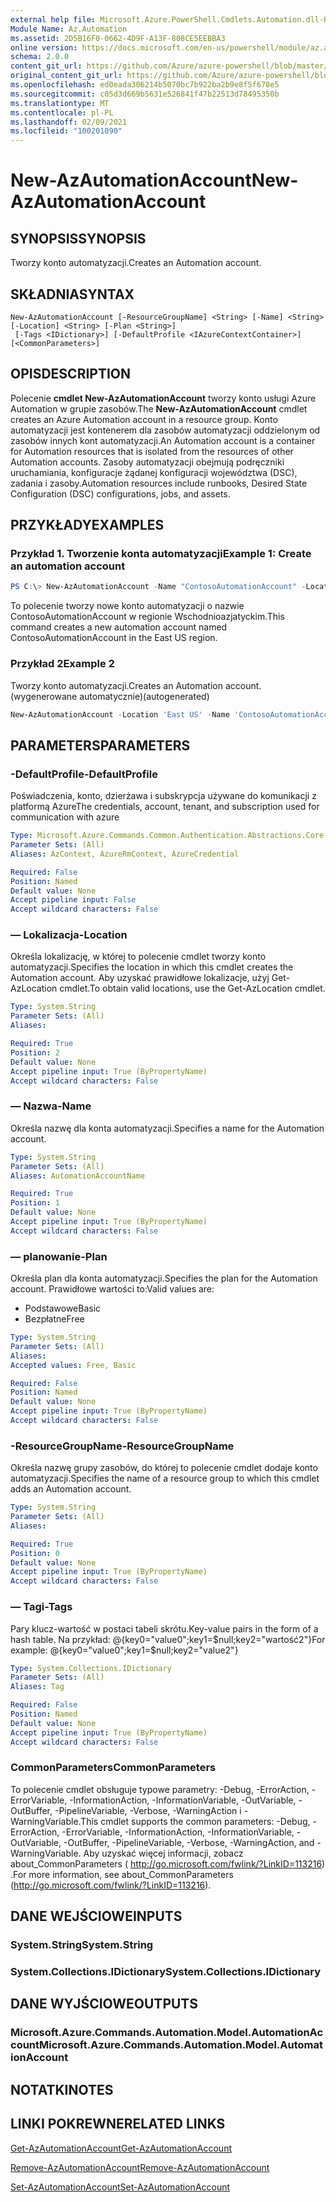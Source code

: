 ```yaml
---
external help file: Microsoft.Azure.PowerShell.Cmdlets.Automation.dll-Help.xml
Module Name: Az.Automation
ms.assetid: 2D5B16F0-0662-4D9F-A13F-808CE5EEBBA3
online version: https://docs.microsoft.com/en-us/powershell/module/az.automation/new-azautomationaccount
schema: 2.0.0
content_git_url: https://github.com/Azure/azure-powershell/blob/master/src/Automation/Automation/help/New-AzAutomationAccount.md
original_content_git_url: https://github.com/Azure/azure-powershell/blob/master/src/Automation/Automation/help/New-AzAutomationAccount.md
ms.openlocfilehash: ed0eada306214b5070bc7b922ba2b9e8f5f678e5
ms.sourcegitcommit: c05d3d669b5631e526841f47b22513d78495350b
ms.translationtype: MT
ms.contentlocale: pl-PL
ms.lasthandoff: 02/09/2021
ms.locfileid: "100201090"
---
```

# <span data-ttu-id="d92c2-101">New-AzAutomationAccount</span><span class="sxs-lookup"><span data-stu-id="d92c2-101">New-AzAutomationAccount</span></span>

## <span data-ttu-id="d92c2-102">SYNOPSIS</span><span class="sxs-lookup"><span data-stu-id="d92c2-102">SYNOPSIS</span></span>
<span data-ttu-id="d92c2-103">Tworzy konto automatyzacji.</span><span class="sxs-lookup"><span data-stu-id="d92c2-103">Creates an Automation account.</span></span>

## <span data-ttu-id="d92c2-104">SKŁADNIA</span><span class="sxs-lookup"><span data-stu-id="d92c2-104">SYNTAX</span></span>

```
New-AzAutomationAccount [-ResourceGroupName] <String> [-Name] <String> [-Location] <String> [-Plan <String>]
 [-Tags <IDictionary>] [-DefaultProfile <IAzureContextContainer>] [<CommonParameters>]
```

## <span data-ttu-id="d92c2-105">OPIS</span><span class="sxs-lookup"><span data-stu-id="d92c2-105">DESCRIPTION</span></span>
<span data-ttu-id="d92c2-106">Polecenie **cmdlet New-AzAutomationAccount** tworzy konto usługi Azure Automation w grupie zasobów.</span><span class="sxs-lookup"><span data-stu-id="d92c2-106">The **New-AzAutomationAccount** cmdlet creates an Azure Automation account in a resource group.</span></span>
<span data-ttu-id="d92c2-107">Konto automatyzacji jest kontenerem dla zasobów automatyzacji oddzielonym od zasobów innych kont automatyzacji.</span><span class="sxs-lookup"><span data-stu-id="d92c2-107">An Automation account is a container for Automation resources that is isolated from the resources of other Automation accounts.</span></span> <span data-ttu-id="d92c2-108">Zasoby automatyzacji obejmują podręczniki uruchamiania, konfiguracje żądanej konfiguracji województwa (DSC), zadania i zasoby.</span><span class="sxs-lookup"><span data-stu-id="d92c2-108">Automation resources include runbooks, Desired State Configuration (DSC) configurations, jobs, and assets.</span></span>

## <span data-ttu-id="d92c2-109">PRZYKŁADY</span><span class="sxs-lookup"><span data-stu-id="d92c2-109">EXAMPLES</span></span>

### <span data-ttu-id="d92c2-110">Przykład 1. Tworzenie konta automatyzacji</span><span class="sxs-lookup"><span data-stu-id="d92c2-110">Example 1: Create an automation account</span></span>
```powershell
PS C:\> New-AzAutomationAccount -Name "ContosoAutomationAccount" -Location "East US" -ResourceGroupName "ResourceGroup01"
```

<span data-ttu-id="d92c2-111">To polecenie tworzy nowe konto automatyzacji o nazwie ContosoAutomationAccount w regionie Wschodnioazjatyckim.</span><span class="sxs-lookup"><span data-stu-id="d92c2-111">This command creates a new automation account named ContosoAutomationAccount in the East US region.</span></span>

### <span data-ttu-id="d92c2-112">Przykład 2</span><span class="sxs-lookup"><span data-stu-id="d92c2-112">Example 2</span></span>

<span data-ttu-id="d92c2-113">Tworzy konto automatyzacji.</span><span class="sxs-lookup"><span data-stu-id="d92c2-113">Creates an Automation account.</span></span> <span data-ttu-id="d92c2-114">(wygenerowane automatycznie)</span><span class="sxs-lookup"><span data-stu-id="d92c2-114">(autogenerated)</span></span>

<!-- Aladdin Generated Example -->
```powershell
New-AzAutomationAccount -Location 'East US' -Name 'ContosoAutomationAccount' -ResourceGroupName 'ResourceGroup01' -Tags <IDictionary>
```

## <span data-ttu-id="d92c2-115">PARAMETERS</span><span class="sxs-lookup"><span data-stu-id="d92c2-115">PARAMETERS</span></span>

### <span data-ttu-id="d92c2-116">-DefaultProfile</span><span class="sxs-lookup"><span data-stu-id="d92c2-116">-DefaultProfile</span></span>
<span data-ttu-id="d92c2-117">Poświadczenia, konto, dzierżawa i subskrypcja używane do komunikacji z platformą Azure</span><span class="sxs-lookup"><span data-stu-id="d92c2-117">The credentials, account, tenant, and subscription used for communication with azure</span></span>

```yaml
Type: Microsoft.Azure.Commands.Common.Authentication.Abstractions.Core.IAzureContextContainer
Parameter Sets: (All)
Aliases: AzContext, AzureRmContext, AzureCredential

Required: False
Position: Named
Default value: None
Accept pipeline input: False
Accept wildcard characters: False
```

### <span data-ttu-id="d92c2-118">— Lokalizacja</span><span class="sxs-lookup"><span data-stu-id="d92c2-118">-Location</span></span>
<span data-ttu-id="d92c2-119">Określa lokalizację, w której to polecenie cmdlet tworzy konto automatyzacji.</span><span class="sxs-lookup"><span data-stu-id="d92c2-119">Specifies the location in which this cmdlet creates the Automation account.</span></span>
<span data-ttu-id="d92c2-120">Aby uzyskać prawidłowe lokalizacje, użyj Get-AzLocation cmdlet.</span><span class="sxs-lookup"><span data-stu-id="d92c2-120">To obtain valid locations, use the Get-AzLocation cmdlet.</span></span>

```yaml
Type: System.String
Parameter Sets: (All)
Aliases:

Required: True
Position: 2
Default value: None
Accept pipeline input: True (ByPropertyName)
Accept wildcard characters: False
```

### <span data-ttu-id="d92c2-121">— Nazwa</span><span class="sxs-lookup"><span data-stu-id="d92c2-121">-Name</span></span>
<span data-ttu-id="d92c2-122">Określa nazwę dla konta automatyzacji.</span><span class="sxs-lookup"><span data-stu-id="d92c2-122">Specifies a name for the Automation account.</span></span>

```yaml
Type: System.String
Parameter Sets: (All)
Aliases: AutomationAccountName

Required: True
Position: 1
Default value: None
Accept pipeline input: True (ByPropertyName)
Accept wildcard characters: False
```

### <span data-ttu-id="d92c2-123">— planowanie</span><span class="sxs-lookup"><span data-stu-id="d92c2-123">-Plan</span></span>
<span data-ttu-id="d92c2-124">Określa plan dla konta automatyzacji.</span><span class="sxs-lookup"><span data-stu-id="d92c2-124">Specifies the plan for the Automation account.</span></span>
<span data-ttu-id="d92c2-125">Prawidłowe wartości to:</span><span class="sxs-lookup"><span data-stu-id="d92c2-125">Valid values are:</span></span>
- <span data-ttu-id="d92c2-126">Podstawowe</span><span class="sxs-lookup"><span data-stu-id="d92c2-126">Basic</span></span>
- <span data-ttu-id="d92c2-127">Bezpłatne</span><span class="sxs-lookup"><span data-stu-id="d92c2-127">Free</span></span>

```yaml
Type: System.String
Parameter Sets: (All)
Aliases:
Accepted values: Free, Basic

Required: False
Position: Named
Default value: None
Accept pipeline input: True (ByPropertyName)
Accept wildcard characters: False
```

### <span data-ttu-id="d92c2-128">-ResourceGroupName</span><span class="sxs-lookup"><span data-stu-id="d92c2-128">-ResourceGroupName</span></span>
<span data-ttu-id="d92c2-129">Określa nazwę grupy zasobów, do której to polecenie cmdlet dodaje konto automatyzacji.</span><span class="sxs-lookup"><span data-stu-id="d92c2-129">Specifies the name of a resource group to which this cmdlet adds an Automation account.</span></span>

```yaml
Type: System.String
Parameter Sets: (All)
Aliases:

Required: True
Position: 0
Default value: None
Accept pipeline input: True (ByPropertyName)
Accept wildcard characters: False
```

### <span data-ttu-id="d92c2-130">— Tagi</span><span class="sxs-lookup"><span data-stu-id="d92c2-130">-Tags</span></span>
<span data-ttu-id="d92c2-131">Pary klucz-wartość w postaci tabeli skrótu.</span><span class="sxs-lookup"><span data-stu-id="d92c2-131">Key-value pairs in the form of a hash table.</span></span> <span data-ttu-id="d92c2-132">Na przykład: @{key0="value0";key1=$null;key2="wartość2"}</span><span class="sxs-lookup"><span data-stu-id="d92c2-132">For example: @{key0="value0";key1=$null;key2="value2"}</span></span>

```yaml
Type: System.Collections.IDictionary
Parameter Sets: (All)
Aliases: Tag

Required: False
Position: Named
Default value: None
Accept pipeline input: True (ByPropertyName)
Accept wildcard characters: False
```

### <span data-ttu-id="d92c2-133">CommonParameters</span><span class="sxs-lookup"><span data-stu-id="d92c2-133">CommonParameters</span></span>
<span data-ttu-id="d92c2-134">To polecenie cmdlet obsługuje typowe parametry: -Debug, -ErrorAction, -ErrorVariable, -InformationAction, -InformationVariable, -OutVariable, -OutBuffer, -PipelineVariable, -Verbose, -WarningAction i -WarningVariable.</span><span class="sxs-lookup"><span data-stu-id="d92c2-134">This cmdlet supports the common parameters: -Debug, -ErrorAction, -ErrorVariable, -InformationAction, -InformationVariable, -OutVariable, -OutBuffer, -PipelineVariable, -Verbose, -WarningAction, and -WarningVariable.</span></span> <span data-ttu-id="d92c2-135">Aby uzyskać więcej informacji, zobacz about_CommonParameters ( http://go.microsoft.com/fwlink/?LinkID=113216) .</span><span class="sxs-lookup"><span data-stu-id="d92c2-135">For more information, see about_CommonParameters (http://go.microsoft.com/fwlink/?LinkID=113216).</span></span>

## <span data-ttu-id="d92c2-136">DANE WEJŚCIOWE</span><span class="sxs-lookup"><span data-stu-id="d92c2-136">INPUTS</span></span>

### <span data-ttu-id="d92c2-137">System.String</span><span class="sxs-lookup"><span data-stu-id="d92c2-137">System.String</span></span>

### <span data-ttu-id="d92c2-138">System.Collections.IDictionary</span><span class="sxs-lookup"><span data-stu-id="d92c2-138">System.Collections.IDictionary</span></span>

## <span data-ttu-id="d92c2-139">DANE WYJŚCIOWE</span><span class="sxs-lookup"><span data-stu-id="d92c2-139">OUTPUTS</span></span>

### <span data-ttu-id="d92c2-140">Microsoft.Azure.Commands.Automation.Model.AutomationAccount</span><span class="sxs-lookup"><span data-stu-id="d92c2-140">Microsoft.Azure.Commands.Automation.Model.AutomationAccount</span></span>

## <span data-ttu-id="d92c2-141">NOTATKI</span><span class="sxs-lookup"><span data-stu-id="d92c2-141">NOTES</span></span>

## <span data-ttu-id="d92c2-142">LINKI POKREWNE</span><span class="sxs-lookup"><span data-stu-id="d92c2-142">RELATED LINKS</span></span>

[<span data-ttu-id="d92c2-143">Get-AzAutomationAccount</span><span class="sxs-lookup"><span data-stu-id="d92c2-143">Get-AzAutomationAccount</span></span>](./Get-AzAutomationAccount.md)

[<span data-ttu-id="d92c2-144">Remove-AzAutomationAccount</span><span class="sxs-lookup"><span data-stu-id="d92c2-144">Remove-AzAutomationAccount</span></span>](./Remove-AzAutomationAccount.md)

[<span data-ttu-id="d92c2-145">Set-AzAutomationAccount</span><span class="sxs-lookup"><span data-stu-id="d92c2-145">Set-AzAutomationAccount</span></span>](./Set-AzAutomationAccount.md)
